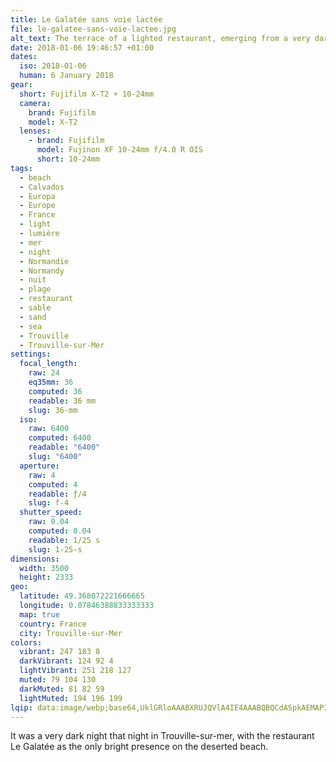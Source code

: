 ```yaml
---
title: Le Galatée sans voie lactée
file: le-galatee-sans-voie-lactee.jpg
alt_text: The terrace of a lighted restaurant, emerging from a very dark night
date: 2018-01-06 19:46:57 +01:00
dates:
  iso: 2018-01-06
  human: 6 January 2018
gear:
  short: Fujifilm X-T2 + 10-24mm
  camera:
    brand: Fujifilm
    model: X-T2
  lenses:
    - brand: Fujifilm
      model: Fujinon XF 10-24mm f/4.0 R OIS
      short: 10-24mm
tags:
  - beach
  - Calvados
  - Europa
  - Europe
  - France
  - light
  - lumière
  - mer
  - night
  - Normandie
  - Normandy
  - nuit
  - plage
  - restaurant
  - sable
  - sand
  - sea
  - Trouville
  - Trouville-sur-Mer
settings:
  focal_length:
    raw: 24
    eq35mm: 36
    computed: 36
    readable: 36 mm
    slug: 36-mm
  iso:
    raw: 6400
    computed: 6400
    readable: "6400"
    slug: "6400"
  aperture:
    raw: 4
    computed: 4
    readable: ƒ/4
    slug: f-4
  shutter_speed:
    raw: 0.04
    computed: 0.04
    readable: 1/25 s
    slug: 1-25-s
dimensions:
  width: 3500
  height: 2333
geo:
  latitude: 49.368072221666665
  longitude: 0.07846388833333333
  map: true
  country: France
  city: Trouville-sur-Mer
colors:
  vibrant: 247 183 8
  darkVibrant: 124 92 4
  lightVibrant: 251 218 127
  muted: 79 104 130
  darkMuted: 81 82 59
  lightMuted: 194 196 199
lqip: data:image/webp;base64,UklGRloAAABXRUJQVlA4IE4AAABQBQCdASpkAEMAP3G412O0sCumo7gIApAuCWkAACPg4gNhGKfEzYRYb6Eyldt0QMps7AAA/u48i8MggFwTLd+YNFKtxTYFBqvAQgBZYAA=
---
```


It was a very dark night that night in Trouville-sur-mer, with the restaurant Le Galatée as the only bright presence on the deserted beach.
